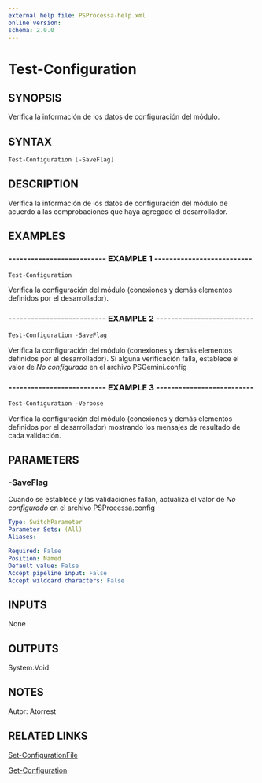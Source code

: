 ```yaml
---
external help file: PSProcessa-help.xml
online version: 
schema: 2.0.0
---
```


# Test-Configuration

## SYNOPSIS
Verifica la información de los datos de configuración del módulo.

## SYNTAX

```powershell
Test-Configuration [-SaveFlag]
```

## DESCRIPTION
Verifica la información de los datos de configuración del módulo de acuerdo a las comprobaciones que haya agregado el desarrollador.

## EXAMPLES

### -------------------------- EXAMPLE 1 --------------------------
```powershell
Test-Configuration
```

Verifica la configuración del módulo (conexiones y demás elementos definidos por el desarrollador).

### -------------------------- EXAMPLE 2 --------------------------
```powershell
Test-Configuration -SaveFlag
```

Verifica la configuración del módulo (conexiones y demás elementos definidos por el desarrollador).
Si alguna verificación falla, establece el valor de *No configurado* en el archivo PSGemini.config

### -------------------------- EXAMPLE 3 --------------------------
```powershell
Test-Configuration -Verbose
```

Verifica la configuración del módulo (conexiones y demás elementos definidos por el desarrollador) mostrando los mensajes de resultado de cada validación.


## PARAMETERS

### -SaveFlag
Cuando se establece y las validaciones fallan, actualiza el valor de *No configurado* en el archivo PSProcessa.config

```yaml
Type: SwitchParameter
Parameter Sets: (All)
Aliases: 

Required: False
Position: Named
Default value: False
Accept pipeline input: False
Accept wildcard characters: False
```

## INPUTS

None

## OUTPUTS

System.Void

## NOTES
Autor: Atorrest

## RELATED LINKS

[Set-ConfigurationFile](Set-ConfigurationFile.md)

[Get-Configuration](Get-Configuration.md)

